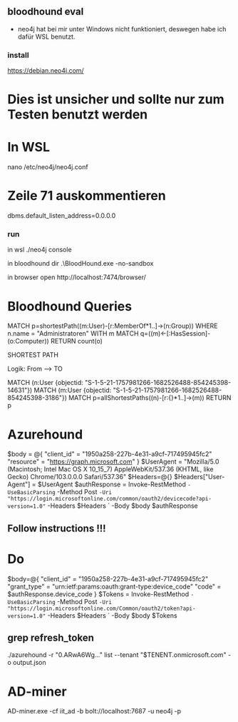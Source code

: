 ## bloodhound eval

- neo4j hat bei mir unter Windows nicht funktioniert, deswegen habe ich dafür WSL benutzt.

### install
https://debian.neo4j.com/

# Dies ist unsicher und sollte nur zum Testen benutzt werden
# In WSL
nano /etc/neo4j/neo4j.conf
# Zeile 71 auskommentieren
dbms.default_listen_address=0.0.0.0


### run

in wsl
./neo4j console

in bloodhound dir
.\BloodHound.exe -no-sandbox

in browser open
http://localhost:7474/browser/


# Bloodhound Queries
MATCH p=shortestPath((m:User)-[r:MemberOf*1..]->(n:Group))
WHERE n.name = "Administratoren"
WITH m MATCH q=((m)<-[:HasSession]-(o:Computer)) 
RETURN count(o)

SHORTEST PATH

Logik: From --> TO 

MATCH (n:User {objectid: "S-1-5-21-1757981266-1682526488-854245398-14631"}) MATCH (m:User {objectid: "S-1-5-21-1757981266-1682526488-854245398-3186"}) MATCH p=allShortestPaths((n)-[r:{}*1..]->(m)) RETURN p

# Azurehound

$body = @{
    "client_id" =     "1950a258-227b-4e31-a9cf-717495945fc2"
    "resource" =      "https://graph.microsoft.com"
}
$UserAgent = "Mozilla/5.0 (Macintosh; Intel Mac OS X 10_15_7) AppleWebKit/537.36 (KHTML, like Gecko) Chrome/103.0.0.0 Safari/537.36"
$Headers=@{}
$Headers["User-Agent"] = $UserAgent
$authResponse = Invoke-RestMethod `
    -UseBasicParsing `
    -Method Post `
    -Uri "https://login.microsoftonline.com/common/oauth2/devicecode?api-version=1.0" `
    -Headers $Headers `
    -Body $body
$authResponse

## Follow instructions !!!

# Do

$body=@{
    "client_id" =  "1950a258-227b-4e31-a9cf-717495945fc2"
    "grant_type" = "urn:ietf:params:oauth:grant-type:device_code"
    "code" =       $authResponse.device_code
}
$Tokens = Invoke-RestMethod `
    -UseBasicParsing `
    -Method Post `
    -Uri "https://login.microsoftonline.com/Common/oauth2/token?api-version=1.0" `
    -Headers $Headers `
    -Body $body
$Tokens

## grep refresh_token

./azurehound -r "0.ARwA6Wg..." list --tenant "$TENENT.onmicrosoft.com" -o output.json

# AD-miner

AD-miner.exe  -cf iit_ad -b bolt://localhost:7687 -u neo4j -p 